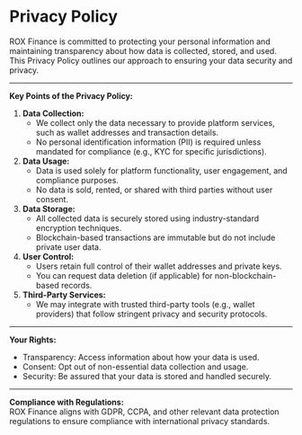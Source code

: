 # Privacy Policy

ROX Finance is committed to protecting your personal information and maintaining transparency about how data is collected, stored, and used. This Privacy Policy outlines our approach to ensuring your data security and privacy.

***

**Key Points of the Privacy Policy:**

1. **Data Collection:**
   * We collect only the data necessary to provide platform services, such as wallet addresses and transaction details.
   * No personal identification information (PII) is required unless mandated for compliance (e.g., KYC for specific jurisdictions).
2. **Data Usage:**
   * Data is used solely for platform functionality, user engagement, and compliance purposes.
   * No data is sold, rented, or shared with third parties without user consent.
3. **Data Storage:**
   * All collected data is securely stored using industry-standard encryption techniques.
   * Blockchain-based transactions are immutable but do not include private user data.
4. **User Control:**
   * Users retain full control of their wallet addresses and private keys.
   * You can request data deletion (if applicable) for non-blockchain-based records.
5. **Third-Party Services:**
   * We may integrate with trusted third-party tools (e.g., wallet providers) that follow stringent privacy and security protocols.

***

**Your Rights:**

* Transparency: Access information about how your data is used.
* Consent: Opt out of non-essential data collection and usage.
* Security: Be assured that your data is stored and handled securely.

***

**Compliance with Regulations:**\
ROX Finance aligns with GDPR, CCPA, and other relevant data protection regulations to ensure compliance with international privacy standards.
